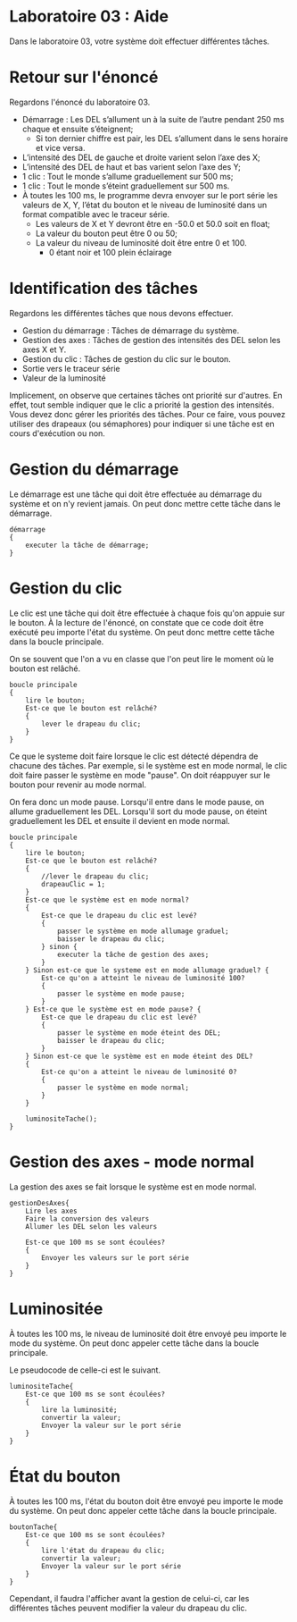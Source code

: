 # Laboratoire 03 : Aide

Dans le laboratoire 03, votre système doit effectuer différentes tâches. 

# Retour sur l'énoncé
Regardons l'énoncé du laboratoire 03.

- Démarrage : Les DEL s’allument un à la suite de l’autre pendant 250 ms chaque et ensuite s’éteignent;
  - Si ton dernier chiffre est pair, les DEL s’allument dans le sens horaire et vice versa.
- L’intensité des DEL de gauche et droite varient selon l’axe des X;
- L’intensité des DEL de haut et bas varient selon l’axe des Y;
- 1 clic : Tout le monde s’allume graduellement sur 500 ms;
- 1 clic : Tout le monde s’éteint graduellement sur 500 ms.
- À toutes les 100 ms, le programme devra envoyer sur le port série les valeurs de X, Y, l’état du bouton et le niveau de luminosité dans un format compatible avec le traceur série.
  - Les valeurs de X et Y devront être en -50.0 et 50.0 soit en float;
  - La valeur du bouton peut être 0 ou 50;
  - La valeur du niveau de luminosité doit être entre 0 et 100.
    - 0 étant noir et 100 plein éclairage

# Identification des tâches
Regardons les différentes tâches que nous devons effectuer.
- Gestion du démarrage : Tâches de démarrage du système.
- Gestion des axes : Tâches de gestion des intensités des DEL selon les axes X et Y.
- Gestion du clic : Tâches de gestion du clic sur le bouton.
- Sortie vers le traceur série
- Valeur de la luminosité

Implicement, on observe que certaines tâches ont priorité sur d'autres. En effet, tout semble indiquer que le clic a priorité la gestion des intensités.
Vous devez donc gérer les priorités des tâches. Pour ce faire, vous pouvez utiliser des drapeaux (ou sémaphores) pour indiquer si une tâche est en cours d'exécution ou non.

# Gestion du démarrage
Le démarrage est une tâche qui doit être effectuée au démarrage du système et on n'y revient jamais. On peut donc mettre cette tâche dans le démarrage.

```pseudocode
démarrage
{
    executer la tâche de démarrage;
}

```

# Gestion du clic
Le clic est une tâche qui doit être effectuée à chaque fois qu'on appuie sur le bouton. À la lecture de l'énoncé, on constate que ce code doit être exécuté peu importe l'état du système. On peut donc mettre cette tâche dans la boucle principale.

On se souvent que l'on a vu en classe que l'on peut lire le moment où le bouton est relâché.

```pseudocode
boucle principale
{
    lire le bouton;
    Est-ce que le bouton est relâché?
    {
        lever le drapeau du clic;
    }
}

```

Ce que le systeme doit faire lorsque le clic est détecté dépendra de chacune des tâches. Par exemple, si le système est en mode normal, le clic doit faire passer le système en mode "pause". On doit réappuyer sur le bouton pour revenir au mode normal.

On fera donc un mode pause. Lorsqu'il entre dans le mode pause, on allume graduellement les DEL. Lorsqu'il sort du mode pause, on éteint graduellement les DEL et ensuite il devient en mode normal.

```pseudocode
boucle principale
{
    lire le bouton;
    Est-ce que le bouton est relâché?
    {
        //lever le drapeau du clic;
        drapeauClic = 1;
    }
    Est-ce que le système est en mode normal?
    {
        Est-ce que le drapeau du clic est levé?
        {
            passer le système en mode allumage graduel;
            baisser le drapeau du clic;
        } sinon {
            executer la tâche de gestion des axes;
        }
    } Sinon est-ce que le systeme est en mode allumage graduel? {
        Est-ce qu'on a atteint le niveau de luminosité 100?
        {
            passer le système en mode pause;
        }
    } Est-ce que le système est en mode pause? {
        Est-ce que le drapeau du clic est levé?
        {
            passer le système en mode éteint des DEL;
            baisser le drapeau du clic;            
        }
    } Sinon est-ce que le système est en mode éteint des DEL?
    {
        Est-ce qu'on a atteint le niveau de luminosité 0?
        {
            passer le système en mode normal;
        }
    }

    luminositeTache();
}

```


# Gestion des axes - mode normal
La gestion des axes se fait lorsque le système est en mode normal.

```pseudocode
gestionDesAxes{
    Lire les axes
    Faire la conversion des valeurs
    Allumer les DEL selon les valeurs

    Est-ce que 100 ms se sont écoulées?
    {
        Envoyer les valeurs sur le port série
    }
}

```

# Luminositée
À toutes les 100 ms, le niveau de luminosité doit être envoyé peu importe le mode du système. On peut donc appeler cette tâche dans la boucle principale.

Le pseudocode de celle-ci est le suivant.

```pseudocode
luminositeTache{
    Est-ce que 100 ms se sont écoulées?
    {
        lire la luminosité;
        convertir la valeur;
        Envoyer la valeur sur le port série
    }
}

```

# État du bouton
À toutes les 100 ms, l'état du bouton doit être envoyé peu importe le mode du système. On peut donc appeler cette tâche dans la boucle principale.

```pseudocode
boutonTache{
    Est-ce que 100 ms se sont écoulées?
    {
        lire l'état du drapeau du clic;
        convertir la valeur;
        Envoyer la valeur sur le port série
    }
}

```

Cependant, il faudra l'afficher avant la gestion de celui-ci, car les différentes tâches peuvent modifier la valeur du drapeau du clic.
